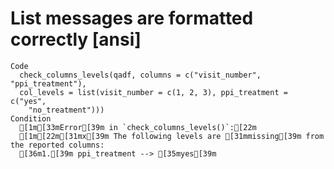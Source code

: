 # List messages are formatted correctly [ansi]

    Code
      check_columns_levels(qadf, columns = c("visit_number", "ppi_treatment"),
      col_levels = list(visit_number = c(1, 2, 3), ppi_treatment = c("yes",
        "no_treatment")))
    Condition
      [1m[33mError[39m in `check_columns_levels()`:[22m
      [1m[22m[31mx[39m The following levels are [31mmissing[39m from the reported columns:
      [36m1.[39m ppi_treatment --> [35myes[39m

